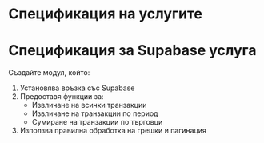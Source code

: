 # Спецификация на услугите

# Спецификация за Supabase услуга

Създайте модул, който:
1. Установява връзка със Supabase
2. Предоставя функции за:
   - Извличане на всички транзакции
   - Извличане на транзакции по период
   - Сумиране на транзакции по търговци
3. Използва правилна обработка на грешки и пагинация